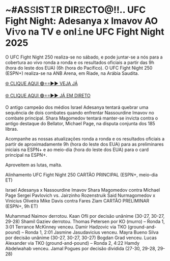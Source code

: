 # ~#AS𝚂IST𝙸R DIR𝙴CTO@!!.. UFC Fight Night: Adesanya x Imavov AO Vi𝚟o na TV e onl𝚒ne UFC Fight Night 2025 #

O UFC Fight Night 250 realiza-se no sábado, e pode juntar-se a nós para a cobertura ao vivo ronda a ronda e os resultados oficiais a partir das 9h (hora do leste dos EUA) (6h (hora do Pacífico). O UFC Fight Night 250 (ESPN+) realiza-se na ANB Arena, em Riade, na Arábia Saudita.

[🌐 CLIQUE AQUI 🟢==►► VEJA JÁ](https://t.co/d4SKTBH1cs)

[🌐 CLIQUE AQUI 🟢==►► JÁ EM DIRETO](https://t.co/d4SKTBH1cs)

O antigo campeão dos médios Israel Adesanya tentará quebrar uma sequência de dois combates quando enfrentar Nassourdine Imavov no combate principal. Shara Magomedov tentará manter-se invicta contra o antigo destaque do Bellator, Michael Page, na disputa conjunta dos 185 libras.

Acompanhe as nossas atualizações ronda a ronda e os resultados oficiais a partir de aproximadamente 9h (hora do leste dos EUA) para as preliminares iniciais na ESPN+ e ao meio-dia (hora do leste dos EUA) para o card principal na ESPN+.

Aproveitem as lutas, malta.

Alinhamento UFC Fight Night 250
CARTÃO PRINCIPAL (ESPN+, meio-dia ET)

Israel Adesanya x Nassourdine Imavov
Shara Magomedov contra Michael Page
Sergei Pavlovich vs. Jairzinho Rozenstruik
Said Nurmagomedov x Vinicius Oliveira
Mike Davis contra Fares Ziam
CARTÃO PRELIMINAR (ESPN+, 9h ET)

Muhammad Naimov derrotou. Kaan Ofli por decisão unânime (30-27, 30-27, 29-28)
Shamil Gaziev derrotou. Thomas Petersen por KO (murro) – Ronda 1, 3:01
Terrance McKinney venceu. Damir Hadzovic via TKO (ground-and-pound) – Ronda 1, 2:01
Jasmine Jasudavicius venceu. Mayra Bueno Silva por decisão unânime (30-27, 30-27, 30-27)
Bogdan Grad venceu. Lucas Alexander via TKO (ground-and-pound) – Ronda 2, 4:22
Hamdy Abdelwahab venceu. Jamal Pogues por decisão dividida (27-30, 29-28, 29-28)
